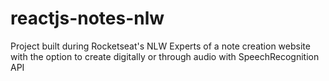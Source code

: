 # reactjs-notes-nlw
Project built during Rocketseat's NLW Experts of a note creation website with the option to create digitally or through audio with SpeechRecognition API
